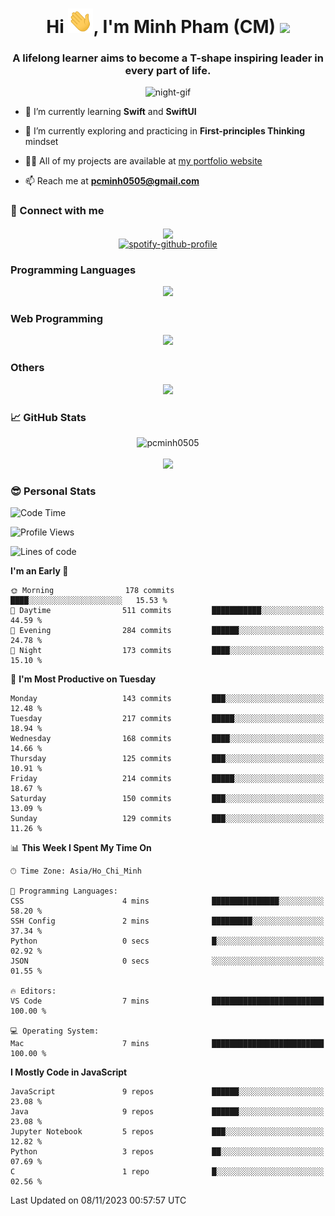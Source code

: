 <h1 align="center">Hi <img src="https://raw.githubusercontent.com/ABSphreak/ABSphreak/master/gifs/Hi.gif" width="40px" />, I'm Minh Pham (CM) <img src="https://media.giphy.com/media/1ynCEtlgMPAeNAqdnu/giphy.gif" width="20px" /> </h1>
<h3 align="center">A lifelong learner aims to become a T-shape inspiring leader in every part of life.</h3>

<p align="center">
  <img src="https://media.giphy.com/media/xUA7bdpLxQhsSQdyog/giphy.gif" alt="night-gif" height="200em"/>
</p>

- 🌱 I’m currently learning **Swift** and **SwiftUI**

- 🔭 I’m currently exploring and practicing in **First-principles Thinking** mindset

- 👨‍💻 All of my projects are available at [my portfolio website](https://pcminh0505.vercel.app/)

- 📫 Reach me at **pcminh0505@gmail.com**


<h3 align="left">🧬 Connect with me</h3>
<p align="center">
<a href="https://linkedin.com/in/pcminh0505" target="blank"><img align="center" src="https://img.shields.io/badge/linkedin-%230077B5.svg?style=for-the-badge&logo=linkedin&logoColor=white" /></a>
<br/>
<a href="https://spotify-github-profile.vercel.app/api/view?uid=217d5ndg2rakxarcnspwomj7q&redirect=true">
  <img height="350em" src="https://spotify-github-profile.vercel.app/api/view?uid=217d5ndg2rakxarcnspwomj7q&cover_image=true&theme=default&bar_color_cover=true" alt="spotify-github-profile" />
</a>
</p>

<h3 align="left">Programming Languages</h3>
<p align="center">
  <a href="https://skillicons.dev">
    <img src="https://skillicons.dev/icons?i=js,ts,go,py,java,swift,solidity,c,cpp" />
  </a>
</p>

<h3 align="left">Web Programming</h3>
<p align="center">
  <a href="https://skillicons.dev">
    <img src="https://skillicons.dev/icons?i=html,css,bootstrap,react,nextjs,graphql,spring,postgres,vercel" />
  </a>
</p>

<h3 align="left">Others</h3>
<p align="center">
  <a href="https://skillicons.dev">
    <img src="https://skillicons.dev/icons?i=tensorflow,figma,aws,firebase,gcp,vscode,visualstudio,androidstudio,arduino" />
  </a>
</p>

<h3 align="left">📈 GitHub Stats</h3>

<p align="center">
<img height="180em" src="https://github-readme-stats.vercel.app/api?username=pcminh0505&count_private=true&show_icons=true&include_all_commits=true&theme=ayu-mirage&show_icons=true&locale=en" alt="pcminh0505" />
<br/><br/>
<img src="https://github-profile-trophy.vercel.app/?username=pcminh0505&theme=onedark&rank=SECRET,SSS,SS,S,AAA,AA,A&column=3" />
</p>

<h3 align="left">😎 Personal Stats</h3>

<!--START_SECTION:waka-->
![Code Time](http://img.shields.io/badge/Code%20Time-1%2C080%20hrs%2041%20mins-blue)

![Profile Views](http://img.shields.io/badge/Profile%20Views-0-blue)

![Lines of code](https://img.shields.io/badge/From%20Hello%20World%20I%27ve%20Written-10.0%20million%20lines%20of%20code-blue)

**I'm an Early 🐤** 

```text
🌞 Morning                178 commits         ████░░░░░░░░░░░░░░░░░░░░░   15.53 % 
🌆 Daytime                511 commits         ███████████░░░░░░░░░░░░░░   44.59 % 
🌃 Evening                284 commits         ██████░░░░░░░░░░░░░░░░░░░   24.78 % 
🌙 Night                  173 commits         ████░░░░░░░░░░░░░░░░░░░░░   15.10 % 
```
📅 **I'm Most Productive on Tuesday** 

```text
Monday                   143 commits         ███░░░░░░░░░░░░░░░░░░░░░░   12.48 % 
Tuesday                  217 commits         █████░░░░░░░░░░░░░░░░░░░░   18.94 % 
Wednesday                168 commits         ████░░░░░░░░░░░░░░░░░░░░░   14.66 % 
Thursday                 125 commits         ███░░░░░░░░░░░░░░░░░░░░░░   10.91 % 
Friday                   214 commits         █████░░░░░░░░░░░░░░░░░░░░   18.67 % 
Saturday                 150 commits         ███░░░░░░░░░░░░░░░░░░░░░░   13.09 % 
Sunday                   129 commits         ███░░░░░░░░░░░░░░░░░░░░░░   11.26 % 
```


📊 **This Week I Spent My Time On** 

```text
🕑︎ Time Zone: Asia/Ho_Chi_Minh

💬 Programming Languages: 
CSS                      4 mins              ███████████████░░░░░░░░░░   58.20 % 
SSH Config               2 mins              █████████░░░░░░░░░░░░░░░░   37.34 % 
Python                   0 secs              █░░░░░░░░░░░░░░░░░░░░░░░░   02.92 % 
JSON                     0 secs              ░░░░░░░░░░░░░░░░░░░░░░░░░   01.55 % 

🔥 Editors: 
VS Code                  7 mins              █████████████████████████   100.00 % 

💻 Operating System: 
Mac                      7 mins              █████████████████████████   100.00 % 
```

**I Mostly Code in JavaScript** 

```text
JavaScript               9 repos             ██████░░░░░░░░░░░░░░░░░░░   23.08 % 
Java                     9 repos             ██████░░░░░░░░░░░░░░░░░░░   23.08 % 
Jupyter Notebook         5 repos             ███░░░░░░░░░░░░░░░░░░░░░░   12.82 % 
Python                   3 repos             ██░░░░░░░░░░░░░░░░░░░░░░░   07.69 % 
C                        1 repo              █░░░░░░░░░░░░░░░░░░░░░░░░   02.56 % 
```




 Last Updated on 08/11/2023 00:57:57 UTC
<!--END_SECTION:waka-->

